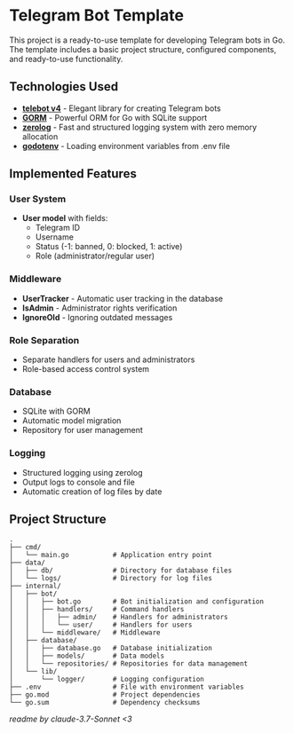 # Telegram Bot Template

This project is a ready-to-use template for developing Telegram bots in Go. The template includes a basic project structure, configured components, and ready-to-use functionality.

## Technologies Used

- **[telebot v4](https://github.com/tucnak/telebot)** - Elegant library for creating Telegram bots
- **[GORM](https://gorm.io/)** - Powerful ORM for Go with SQLite support
- **[zerolog](https://github.com/rs/zerolog)** - Fast and structured logging system with zero memory allocation
- **[godotenv](https://github.com/joho/godotenv)** - Loading environment variables from .env file

## Implemented Features

### User System

- **User model** with fields:
  - Telegram ID
  - Username
  - Status (-1: banned, 0: blocked, 1: active)
  - Role (administrator/regular user)

### Middleware

- **UserTracker** - Automatic user tracking in the database
- **IsAdmin** - Administrator rights verification
- **IgnoreOld** - Ignoring outdated messages

### Role Separation

- Separate handlers for users and administrators
- Role-based access control system

### Database

- SQLite with GORM
- Automatic model migration
- Repository for user management

### Logging

- Structured logging using zerolog
- Output logs to console and file
- Automatic creation of log files by date

## Project Structure

```
.
├── cmd/
│   └── main.go           # Application entry point
├── data/
│   ├── db/               # Directory for database files
│   └── logs/             # Directory for log files
├── internal/
│   ├── bot/
│   │   ├── bot.go        # Bot initialization and configuration
│   │   ├── handlers/     # Command handlers
│   │   │   ├── admin/    # Handlers for administrators
│   │   │   └── user/     # Handlers for users
│   │   └── middleware/   # Middleware
│   ├── database/
│   │   ├── database.go   # Database initialization
│   │   ├── models/       # Data models
│   │   └── repositories/ # Repositories for data management
│   └── lib/
│       └── logger/       # Logging configuration
├── .env                  # File with environment variables
├── go.mod                # Project dependencies
└── go.sum                # Dependency checksums
```

_readme by claude-3.7-Sonnet <3_
